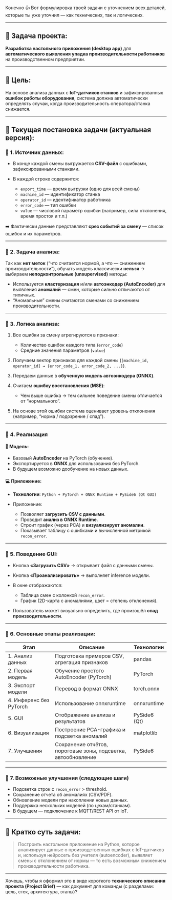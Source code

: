 Конечно 👍
Вот формулировка твоей задачи с уточнением всех деталей, которые ты уже уточнил — как технических, так и логических.

---

## 📘 **Задача проекта:**

**Разработка настольного приложения (desktop app)** для **автоматического выявления упадка производительности работников** на производственном предприятии.

---

## 🎯 **Цель:**

На основе анализа данных с **IoT-датчиков станков** и зафиксированных **ошибок работы оборудования**, система должна автоматически определять случаи, когда производительность оператора/станка снижается.

---

## 🧩 **Текущая постановка задачи (актуальная версия):**

### 🔹 1. Источник данных:

* В конце каждой смены выгружается **CSV-файл** с ошибками, зафиксированными станками.
* В каждой строке содержится:

  * `export_time` — время выгрузки (одно для всей смены)
  * `machine_id` — идентификатор станка
  * `operator_id` — идентификатор работника
  * `error_code` — тип ошибки
  * `value` — числовой параметр ошибки (например, сила отклонения, время простоя и т.п.)

➡️ Фактически данные представляют **срез событий за смену** — список ошибок и их параметров.

---

### 🔹 2. Задача анализа:

Так как **нет меток** (“что считается нормой, а что — снижением производительности”),
обучать модель классически **нельзя** → выбираем **неподконтрольные (unsupervised)** методы:

* Используется **кластеризация** и/или **автоэнкодер (AutoEncoder)** для выявления **аномалий** — смен, которые сильно отличаются от типичных.
* “Аномальные” смены считаются сменами со снижением производительности.

---

### 🔹 3. Логика анализа:

1. Все ошибки за смену агрегируются в признаки:

   * Количество ошибок каждого типа (`error_code`)
   * Средние значения параметров (`value`)
2. Получаем вектор признаков для каждой смены (`[machine_id, operator_id] → {error_code_1, error_code_2, ...}`).
3. Передаем данные в **обученную модель автоэнкодера (ONNX)**.
4. Считаем **ошибку восстановления (MSE)**:

   * Чем выше ошибка → тем сильнее поведение смены отличается от “нормального”.
5. На основе этой ошибки система оценивает уровень отклонения (например, “норма / подозрение / спад”).

---

### 🔹 4. Реализация

#### 🧠 Модель:

* Базовый **AutoEncoder** на PyTorch (обучение).
* Экспортируется в **ONNX** для использования без PyTorch.
* В будущем возможно дообучение на новых данных.

#### 💻 Приложение:

* **Технологии**: `Python + PyTorch + ONNX Runtime + PySide6 (Qt GUI)`
* Приложение:

  * Позволяет **загрузить CSV с данными**.
  * Проводит **анализ в ONNX Runtime**.
  * Строит график (через PCA) и **визуализирует аномалии**.
  * Показывает таблицу с ошибками и вычисленной метрикой `recon_error`.

---

### 🔹 5. Поведение GUI:

* Кнопка **«Загрузить CSV»** → открывает файл с данными смены.
* Кнопка **«Проанализировать»** → выполняет inference модели.
* В окне отображаются:

  * Таблица смен с колонкой `recon_error`.
  * График (2D-карта с аномалиями, цвет = степень отклонения).
* Пользователь может визуально определить, где произошёл **спад производительности**.

---

### 🔹 6. Основные этапы реализации:

| Этап                    | Описание                                                      | Технологии   |
| ----------------------- | ------------------------------------------------------------- | ------------ |
| 1. Анализ данных        | Подготовка примеров CSV, агрегация признаков                  | pandas       |
| 2. Первая модель        | Обучение простого AutoEncoder (PyTorch)                       | PyTorch      |
| 3. Экспорт модели       | Перевод в формат ONNX                                         | torch.onnx   |
| 4. Инференс без PyTorch | Использование onnxruntime                                     | onnxruntime  |
| 5. GUI                  | Отображение анализа и результатов                             | PySide6 (Qt) |
| 6. Визуализация         | Построение PCA-графика и подсветка аномалий                   | matplotlib   |
| 7. Улучшения            | Сохранение отчётов, пороговые зоны, подсветка, автообновление | PySide6      |

---

### 🔹 7. Возможные улучшения (следующие шаги)

* Подсветка строк с `recon_error` > threshold.
* Сохранение отчета об аномалиях (CSV/PDF).
* Обновление модели при накоплении новых данных.
* Поддержка нескольких моделей (по цехам/станкам).
* В будущем — подключение к MQTT/REST API от IoT.

---

## 🧠 Кратко суть задачи:

> Построить настольное приложение на Python, которое анализирует данные о производственных ошибках с IoT-датчиков и, используя нейросеть без учителя (autoencoder), выявляет смены с отклонением от нормы — то есть возможным снижением производительности работника.

---

Хочешь, чтобы я оформил это в виде короткого **технического описания проекта (Project Brief)** — как документ для команды (с разделами: цель, стек, архитектура, этапы)?
